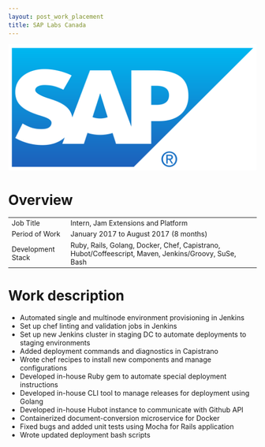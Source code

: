 ```yaml
---
layout: post_work_placement
title: SAP Labs Canada
---
```

<img src="/images/fulls/sap-cover.png" class="fit image">

<h1>Overview</h1>
<table>
<tr><td><span class="icon fa-user"></span>  Job Title</td>
<td>Intern, Jam Extensions and Platform</td></tr>
<tr><td><span class="icon fa-calendar-o"></span>  Period of Work</td>
<td>January 2017 to August 2017 (8 months)</td></tr>
<tr><td><span class="icon fa-cog"></span>  Development Stack</td>
<td>Ruby, Rails, Golang, Docker, Chef, Capistrano, Hubot/Coffeescript, Maven, Jenkins/Groovy, SuSe, Bash</td></tr>
</table>

<h1>Work description</h1>
<ul>
<li>Automated single and multinode environment provisioning in Jenkins</li>
<li>Set up chef linting and validation jobs in Jenkins</li>
<li>Set up new Jenkins cluster in staging DC to automate deployments to staging environments</li>
<li>Added deployment commands and diagnostics in Capistrano</li>
<li>Wrote chef recipes to install new components and manage configurations</li>
<li>Developed in-house Ruby gem to automate special deployment instructions</li>
<li>Developed in-house CLI tool to manage releases for deployment using Golang</li>
<li>Developed in-house Hubot instance to communicate with Github API</li>
<li>Containerized document-conversion microservice for Docker</li>
<li>Fixed bugs and added unit tests using Mocha for Rails application</li>
<li>Wrote updated deployment bash scripts</li>
</ul>

